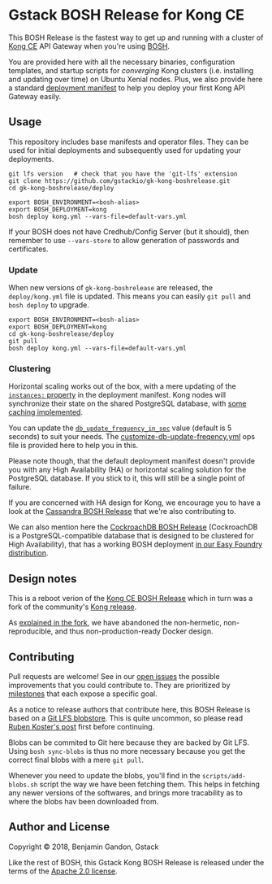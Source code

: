 # Gstack BOSH Release for Kong CE

This BOSH Release is the fastest way to get up and running with a cluster of
[Kong CE][kong_ce] API Gateway when you're using [BOSH][bosh_io].

You are provided here with all the necessary binaries, configuration
templates, and startup scripts for _converging_ Kong clusters (i.e. installing
and updating over time) on Ubuntu Xenial nodes. Plus, we also provide here a
standard [deployment manifest][depl_manifest] to help you deploy your first
Kong API Gateway easily.

[bosh_io]: https://bosh.io/
[kong_ce]: https://konghq.com/kong-community-edition/
[depl_manifest]: ./deploy/kong.yml



## Usage

This repository includes base manifests and operator files. They can be used
for initial deployments and subsequently used for updating your deployments.

```
git lfs version   # check that you have the 'git-lfs' extension
git clone https://github.com/gstackio/gk-kong-boshrelease.git
cd gk-kong-boshrelease/deploy

export BOSH_ENVIRONMENT=<bosh-alias>
export BOSH_DEPLOYMENT=kong
bosh deploy kong.yml --vars-file=default-vars.yml
```

If your BOSH does not have Credhub/Config Server (but it should), then
remember to use `--vars-store` to allow generation of passwords and
certificates.



### Update

When new versions of `gk-kong-boshrelease` are released, the `deploy/kong.yml`
file is updated. This means you can easily `git pull` and `bosh deploy` to
upgrade.

```
export BOSH_ENVIRONMENT=<bosh-alias>
export BOSH_DEPLOYMENT=kong
cd gk-kong-boshrelease/deploy
git pull
bosh deploy kong.yml --vars-file=default-vars.yml
```



### Clustering

Horizontal scaling works out of the box, with a mere updating of the
[`instances:` property][instances_prop] in the deployment manifest. Kong nodes
will synchronize their state on the shared PostgreSQL database, with
[some caching implemented][db_update_frequency_doc].

You can update the [`db_update_frequency_in_sec`][db_update_frequency_prop]
value (default is 5 seconds) to suit your needs.
The [customize-db-update-freqency.yml][db_update_freqency_ops_file] ops file
is provided here to help you in this.

Please note though, that the default deployment manifest doesn't provide you
with any High Availability (HA) or horizontal scaling solution for the
PostgreSQL database. If you stick to it, this will still be a single point of
failure.

If you are concerned with HA design for Kong, we encourage you to have a look
at the [Cassandra BOSH Release][cassandra_release] that we're also
contributing to.

We can also mention here the [CockroachDB BOSH Release][cockroachdb_release]
(CockroachDB is a PostgreSQL-compatible database that is designed to be
clustered for High Availability), that has a working BOSH deployment
[in our Easy Foundry distribution][cockroachdb_gbe_spec].

[instances_prop]: ./deploy/kong.yml#L6
[db_update_frequency_doc]: https://docs.konghq.com/0.14.x/clustering/#1-db_update_frequency-default-5s
[db_update_frequency_prop]: ./jobs/kong/spec#L132-L144
[db_update_freqency_ops_file]: ./deploy/operators/customize-db-update-freqency.yml
[cassandra_release]: https://github.com/orange-cloudfoundry/cassandra-boshrelease
[cockroachdb_release]: https://github.com/cppforlife/cockroachdb-release
[cockroachdb_gbe_spec]: https://github.com/gstackio/gstack-bosh-environment/blob/master/deployments/cockroachdb/conf/spec.yml



## Design notes

This is a reboot verion of the [Kong CE BOSH Release][kong_ce_release] which
in turn was a fork of the community's [Kong release][kong_release].

As [explained in the fork][design_notes], we have abandoned the non-hermetic,
non-reproducible, and thus non-production-ready Docker design.

[kong_ce_release]: https://github.com/gstackio/kong-ce-boshrelease
[kong_release]: https://github.com/cloudfoundry-community/kong-boshrelease
[design_notes]: https://github.com/gstackio/kong-ce-boshrelease#design-notes



## Contributing

Pull requests are welcome! See in our [open issues](./issues) the possible
improvements that you could contribute to. They are prioritized by
[milestones](./milestones) that each expose a specific goal.

As a notice to release authors that contribute here, this BOSH Release is
based on a [Git LFS blobstore][git-lfs-blobstore]. This is quite uncommon, so
please read [Ruben Koster's post][git-lfs-blobstore] first before continuing.

Blobs can be commited to Git here because they are backed by Git LFS. Using
`bosh sync-blobs` is thus no more necessary because you get the correct final
blobs with a mere `git pull`.

Whenever you need to update the blobs, you'll find in the
`scripts/add-blobs.sh` script the way we have been fetching them. This helps
in fetching any newer versions of the softwares, and brings more tracability
as to where the blobs hav been downloaded from.

[git-lfs-blobstore]: https://starkandwayne.com/blog/bosh-releases-with-git-lfs/



## Author and License

Copyright © 2018, Benjamin Gandon, Gstack

Like the rest of BOSH, this Gstack Kong BOSH Release is released under the
terms of the [Apache 2.0 license](http://www.apache.org/licenses/LICENSE-2.0).
